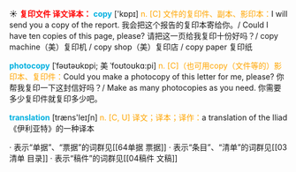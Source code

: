 ☀ <font color="red">**复印文件 译文译本：**</font>
<font color="sky blue">**copy**</font> ['kɒpɪ] 
<font color="orange">n. [C] 文件的复印件、副本、影印本：</font>I will send you a copy of the report. 我会把这个报告的复印本寄给你。/ Could I have ten copies of this page, please? 请把这一页给我复印十份好吗？/ copy machine（美）复印机 / copy shop（美）复印店 / copy paper 复印纸
           
<font color="sky blue">**photocopy**</font> [ˈfəʊtəʊkɒpi; 美 ˈfoʊtoʊkɑ:pi]
<font color="orange">n. [C]（也可用copy（文件等的）影印本、复印件：</font>Could you make a photocopy of this letter for me, please? 你帮我复印一下这封信好吗？/ Make as many photocopies as you need. 你需要多少复印件就复印多少吧。

<font color="sky blue">**translation**</font> [træns'leɪʃn] 
<font color="orange">n. [C, U] 译文；译本；译作：</font>a translation of the Iliad《伊利亚特》的一种译本

· 表示“单据”、“票据”的词群见[[64单据 票据]]
· 表示“条目”、“清单”的词群见[[03清单 目录]]
· 表示“稿件”的词群见[[04稿件 文稿]]
